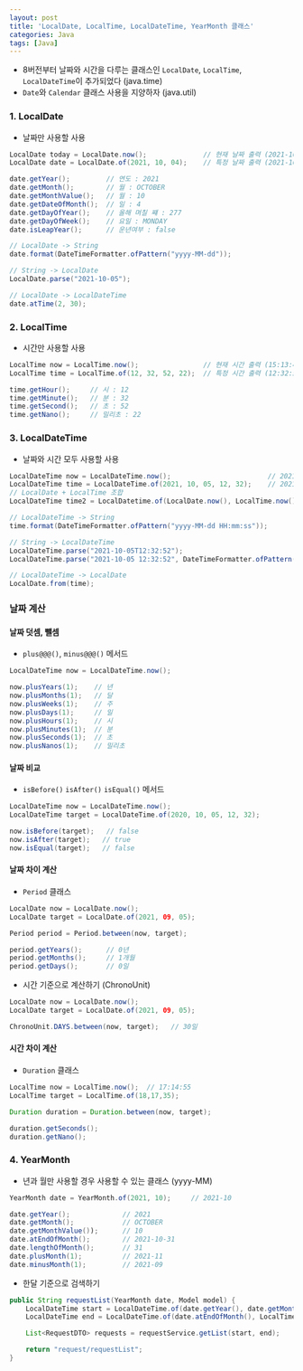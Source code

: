 ```yaml
---
layout: post
title: 'LocalDate, LocalTime, LocalDateTime, YearMonth 클래스'
categories: Java
tags: [Java]
---
```


- 8버전부터 날짜와 시간을 다루는 클래스인 `LocalDate`, `LocalTime`, `LocalDateTime`이 추가되었다 (java.time)
- `Date`와 `Calendar` 클래스 사용을 지양하자 (java.util)

### 1. LocalDate
- 날짜만 사용할 사용

```java
LocalDate today = LocalDate.now();              // 현재 날짜 출력 (2021-10-05)
LocalDate date = LocalDate.of(2021, 10, 04);    // 특정 날짜 출력 (2021-10-04)

date.getYear();         // 연도 : 2021
date.getMonth();        // 월 : OCTOBER
date.getMonthValue();   // 월 : 10
date.getDateOfMonth();  // 일 : 4
date.getDayOfYear();    // 올해 며칠 쨰 : 277
date.getDayOfWeek();    // 요일 : MONDAY
date.isLeapYear();      // 운년여부 : false

// LocalDate -> String
date.format(DateTimeFormatter.ofPattern("yyyy-MM-dd"));

// String -> LocalDate
LocalDate.parse("2021-10-05");

// LocalDate -> LocalDateTime
date.atTime(2, 30);
```


### 2. LocalTime
- 시간만 사용할 사용

```java
LocalTime now = LocalTime.now();                // 현재 시간 출력 (15:13:41)
LocalTime time = LocalTime.of(12, 32, 52, 22);  // 특정 시간 출력 (12:32:52.0000022)

time.getHour();     // 시 : 12
time.getMinute();   // 분 : 32
time.getSecond();   // 초 : 52
time.getNano();     // 밀리초 : 22

```


### 3. LocalDateTime
- 날짜와 시간 모두 사용할 사용

```java
LocalDateTime now = LocalDateTime.now();                        // 2021-10-05T15:13:41
LocalDateTime time = LocalDateTime.of(2021, 10, 05, 12, 32);    // 2021-10-05T12:32:00
// LocalDate + LocalTime 조합
LocalDateTime time2 = LocalDatetime.of(LocalDate.now(), LocalTime.now());

// LocalDateTime -> String
time.format(DateTimeFormatter.ofPattern("yyyy-MM-dd HH:mm:ss"));

// String -> LocalDateTime
LocalDateTime.parse("2021-10-05T12:32:52");
LocalDateTime.parse("2021-10-05 12:32:52", DateTimeFormatter.ofPattern("yyyy-MM-dd HH:mm:ss"));

// LocalDateTime -> LocalDate
LocalDate.from(time);
```

### 날짜 계산
#### 날짜 덧셈, 뺄셈
- `plus@@@()`, `minus@@@()` 메서드
  
```java
LocalDateTime now = LocalDateTime.now();

now.plusYears(1);    // 년
now.plusMonths(1);   // 달
now.plusWeeks(1);    // 주
now.plusDays(1);     // 일
now.plusHours(1);    // 시
now.plusMinutes(1);  // 분
now.plusSeconds(1);  // 초
now.plusNanos(1);    // 밀리초
```

#### 날짜 비교
- `isBefore()` `isAfter()` `isEqual()` 메서드
  
```java
LocalDateTime now = LocalDateTime.now();
LocalDateTime target = LocalDateTime.of(2020, 10, 05, 12, 32);

now.isBefore(target);   // false
now.isAfter(target);   // true
now.isEqual(target);   // false
```

#### 날짜 차이 계산
- `Period` 클래스

```java
LocalDate now = LocalDate.now();
LocalDate target = LocalDate.of(2021, 09, 05);

Period period = Period.between(now, target);

period.getYears();      // 0년
period.getMonths();     // 1개월
period.getDays();       // 0일
```

- 시간 기준으로 계산하기 (ChronoUnit)

```java
LocalDate now = LocalDate.now();
LocalDate target = LocalDate.of(2021, 09, 05);

ChronoUnit.DAYS.between(now, target);   // 30일
```

#### 시간 차이 계산
- `Duration` 클래스

```java
LocalTime now = LocalTime.now();  // 17:14:55
LocalTime target = LocalTime.of(18,17,35);

Duration duration = Duration.between(now, target);

duration.getSeconds();      
duration.getNano();
```

### 4. YearMonth
- 년과 월만 사용할 경우 사용할 수 있는 클래스 (yyyy-MM)
  
```java
YearMonth date = YearMonth.of(2021, 10);     // 2021-10

date.getYear();             // 2021
date.getMonth();            // OCTOBER
date.getMonthValue());      // 10
date.atEndOfMonth();        // 2021-10-31
date.lengthOfMonth();       // 31
date.plusMonth(1);          // 2021-11
date.minusMonth(1);         // 2021-09
```

- 한달 기준으로 검색하기

```java
public String requestList(YearMonth date, Model model) {
    LocalDateTime start = LocalDateTime.of(date.getYear(), date.getMonth(), 1, 0, 0);
    LocalDateTime end = LocalDateTime.of(date.atEndOfMonth(), LocalTime.of(23, 59, 59));

    List<RequestDTO> requests = requestService.getList(start, end);

    return "request/requestList";
}
```